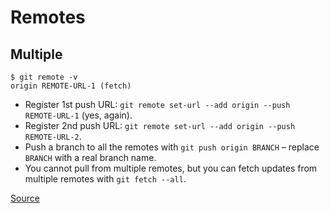 # Remotes

## Multiple

```
$ git remote -v
origin REMOTE-URL-1 (fetch)
```

- Register 1st push URL: `git remote set-url --add origin --push REMOTE-URL-1` (yes, again).
- Register 2nd push URL: `git remote set-url --add origin --push REMOTE-URL-2`.
- Push a branch to all the remotes with `git push origin BRANCH` – replace `BRANCH`
  with a real branch name.
- You cannot pull from multiple remotes, but you can fetch updates from multiple
  remotes with `git fetch --all`.

[Source](https://jigarius.com/blog/multiple-git-remote-repositories#2-minute-version)
